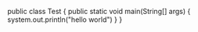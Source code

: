 public class Test
 {
   public static void main(String[] args)
   {
   system.out.println("hello world")
   }
  }
   
